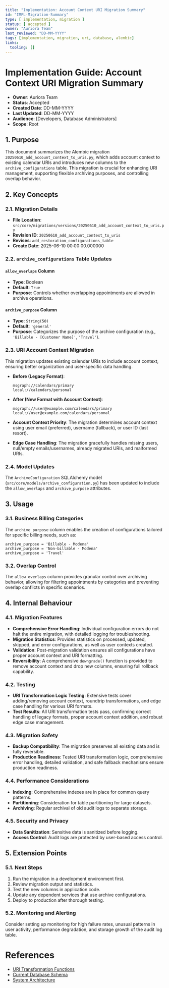 ```yaml
---
title: "Implementation: Account Context URI Migration Summary"
id: "IMPL-Migration-Summary"
type: [ implementation, migration ]
status: [ accepted ]
owner: "Auriora Team"
last_reviewed: "DD-MM-YYYY"
tags: [implementation, migration, uri, database, alembic]
links:
  tooling: []
---
```


# Implementation Guide: Account Context URI Migration Summary

- **Owner**: Auriora Team
- **Status**: Accepted
- **Created Date**: DD-MM-YYYY
- **Last Updated**: DD-MM-YYYY
- **Audience**: [Developers, Database Administrators]
- **Scope**: Root

## 1. Purpose

This document summarizes the Alembic migration `20250610_add_account_context_to_uris.py`, which adds account context to existing calendar URIs and introduces new columns to the `archive_configurations` table. This migration is crucial for enhancing URI management, supporting flexible archiving purposes, and controlling overlap behavior.

## 2. Key Concepts

### 2.1. Migration Details

-   **File Location**: `src/core/migrations/versions/20250610_add_account_context_to_uris.py`
-   **Revision ID**: `20250610_add_account_context_to_uris`
-   **Revises**: `add_restoration_configurations_table`
-   **Create Date**: 2025-06-10 00:00:00.000000

### 2.2. `archive_configurations` Table Updates

#### `allow_overlaps` Column
-   **Type**: Boolean
-   **Default**: `True`
-   **Purpose**: Controls whether overlapping appointments are allowed in archive operations.

#### `archive_purpose` Column
-   **Type**: `String(50)`
-   **Default**: `'general'`
-   **Purpose**: Categorizes the purpose of the archive configuration (e.g., `'Billable - [Customer Name]'`, `'Travel'`).

### 2.3. URI Account Context Migration

This migration updates existing calendar URIs to include account context, ensuring better organization and user-specific data handling.

-   **Before (Legacy Format)**:
    ```
    msgraph://calendars/primary
    local://calendars/personal
    ```
-   **After (New Format with Account Context)**:
    ```
    msgraph://user@example.com/calendars/primary
    local://user@example.com/calendars/personal
    ```

-   **Account Context Priority**: The migration determines account context using user email (preferred), username (fallback), or user ID (last resort).
-   **Edge Case Handling**: The migration gracefully handles missing users, null/empty emails/usernames, already migrated URIs, and malformed URIs.

### 2.4. Model Updates

The `ArchiveConfiguration` SQLAlchemy model (`src/core/models/archive_configuration.py`) has been updated to include the `allow_overlaps` and `archive_purpose` attributes.

## 3. Usage

### 3.1. Business Billing Categories

The `archive_purpose` column enables the creation of configurations tailored for specific billing needs, such as:

```
archive_purpose = 'Billable - Modena'
archive_purpose = 'Non-billable - Modena'
archive_purpose = 'Travel'
```

### 3.2. Overlap Control

The `allow_overlaps` column provides granular control over archiving behavior, allowing for filtering appointments by categories and preventing overlap conflicts in specific scenarios.

## 4. Internal Behaviour

### 4.1. Migration Features

-   **Comprehensive Error Handling**: Individual configuration errors do not halt the entire migration, with detailed logging for troubleshooting.
-   **Migration Statistics**: Provides statistics on processed, updated, skipped, and error configurations, as well as user contexts created.
-   **Validation**: Post-migration validation ensures all configurations have proper account context and URI formatting.
-   **Reversibility**: A comprehensive `downgrade()` function is provided to remove account context and drop new columns, ensuring full rollback capability.

### 4.2. Testing

-   **URI Transformation Logic Testing**: Extensive tests cover adding/removing account context, roundtrip transformations, and edge case handling for various URI formats.
-   **Test Results**: All URI transformation tests pass, confirming correct handling of legacy formats, proper account context addition, and robust edge case management.

### 4.3. Migration Safety

-   **Backup Compatibility**: The migration preserves all existing data and is fully reversible.
-   **Production Readiness**: Tested URI transformation logic, comprehensive error handling, detailed validation, and safe fallback mechanisms ensure production readiness.

### 4.4. Performance Considerations

-   **Indexing**: Comprehensive indexes are in place for common query patterns.
-   **Partitioning**: Consideration for table partitioning for large datasets.
-   **Archiving**: Regular archival of old audit logs to separate storage.

### 4.5. Security and Privacy

-   **Data Sanitization**: Sensitive data is sanitized before logging.
-   **Access Control**: Audit logs are protected by user-based access control.

## 5. Extension Points

### 5.1. Next Steps

1.  Run the migration in a development environment first.
2.  Review migration output and statistics.
3.  Test the new columns in application code.
4.  Update any dependent services that use archive configurations.
5.  Deploy to production after thorough testing.

### 5.2. Monitoring and Alerting

Consider setting up monitoring for high failure rates, unusual patterns in user activity, performance degradation, and storage growth of the audit log table.

# References

-   [URI Transformation Functions](./IMPL-URI-Transformation-Functions.md)
-   [Current Database Schema](../2-architecture/DATA-002-Current-Schema.md)
-   [System Architecture](../2-architecture/ARCH-001-System-Architecture.md)